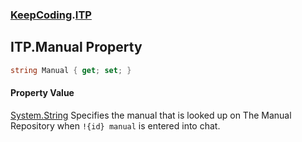 ### [KeepCoding](KeepCoding.md 'KeepCoding').[ITP](KeepCoding_ITP.md 'KeepCoding.ITP')
## ITP.Manual Property
```csharp
string Manual { get; set; }
```
#### Property Value
[System.String](https://docs.microsoft.com/en-us/dotnet/api/System.String 'System.String')
Specifies the manual that is looked up on The Manual Repository when `!{id} manual` is entered into chat.  
